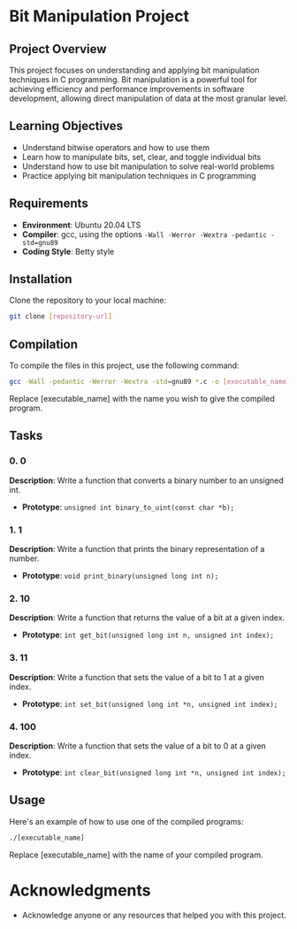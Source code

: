 # Bit Manipulation Project

## Project Overview

This project focuses on understanding and applying bit manipulation techniques in C programming. Bit manipulation is a powerful tool for achieving efficiency and performance improvements in software development, allowing direct manipulation of data at the most granular level.

## Learning Objectives

- Understand bitwise operators and how to use them
- Learn how to manipulate bits, set, clear, and toggle individual bits
- Understand how to use bit manipulation to solve real-world problems
- Practice applying bit manipulation techniques in C programming

## Requirements

- **Environment**: Ubuntu 20.04 LTS
- **Compiler**: gcc, using the options `-Wall -Werror -Wextra -pedantic -std=gnu89`
- **Coding Style**: Betty style

## Installation

Clone the repository to your local machine:

```bash
git clone [repository-url]
```
## Compilation

To compile the files in this project, use the following command:

```bash
gcc -Wall -pedantic -Werror -Wextra -std=gnu89 *.c -o [executable_name]
```

Replace [executable_name] with the name you wish to give the compiled program.

## Tasks

### 0. 0

**Description**: Write a function that converts a binary number to an unsigned int.

- **Prototype**: `unsigned int binary_to_uint(const char *b);`

### 1. 1

**Description**: Write a function that prints the binary representation of a number.

- **Prototype**: `void print_binary(unsigned long int n);`

### 2. 10

**Description**: Write a function that returns the value of a bit at a given index.

- **Prototype**: `int get_bit(unsigned long int n, unsigned int index);`

### 3. 11

**Description**: Write a function that sets the value of a bit to 1 at a given index.

- **Prototype**: `int set_bit(unsigned long int *n, unsigned int index);`

### 4. 100

**Description**: Write a function that sets the value of a bit to 0 at a given index.

- **Prototype**: `int clear_bit(unsigned long int *n, unsigned int index);`

## Usage

Here's an example of how to use one of the compiled programs:

```bash
./[executable_name]
```

Replace [executable_name] with the name of your compiled program.

# Acknowledgments
- Acknowledge anyone or any resources that helped you with this project.


